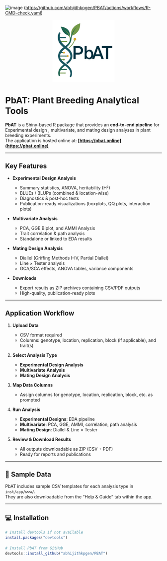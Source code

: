 <img width="1920" height="1080" alt="image" src="https://github.com/user-attachments/assets/176d5ea2-30b0-47fb-998c-5ba088101c12" /><!-- badges: start -->
(https://github.com/abhijithkpgen/PBAT/actions/workflows/R-CMD-check.yaml)
<!-- badges: end -->

<p align="center">
  <img src="https://raw.githubusercontent.com/abhijithkpgen/PBAT/main/inst/app/www/LogoNobg.png" alt="PbAT Logo" width="200"/>
</p>

#  PbAT: Plant Breeding Analytical Tools

**PbAT** is a Shiny-based R package that provides an **end-to-end pipeline** for Experimental design , multivariate, and mating design analyses in plant breeding experiments.  
The application is hosted online at: **[https://pbat.online](https://pbat.online)**

---

##  Key Features

- **Experimental Design Analysis**
  - Summary statistics, ANOVA, heritability (H²)
  - BLUEs / BLUPs (combined & location-wise)
  - Diagnostics & post-hoc tests
  - Publication-ready visualizations (boxplots, QQ plots, interaction plots)

- **Multivariate Analysis**
  - PCA, GGE Biplot, and AMMI Analysis
  - Trait correlation & path analysis
  - Standalone or linked to EDA results

- **Mating Design Analysis**
  - Diallel (Griffing Methods I–IV, Partial Diallel)
  - Line × Tester analysis
  - GCA/SCA effects, ANOVA tables, variance components

- **Downloads**
  - Export results as ZIP archives containing CSV/PDF outputs
  - High-quality, publication-ready plots

---

## Application Workflow

1. **Upload Data**  
   - CSV format required  
   - Columns: genotype, location, replication, block (if applicable), and trait(s)

2. **Select Analysis Type**  
   - **Experimental Design Analysis**  
   - **Multivariate Analysis**  
   - **Mating Design Analysis**

3. **Map Data Columns**  
   - Assign columns for genotype, location, replication, block, etc. as prompted

4. **Run Analysis**
   - **Experimental Designs**: EDA pipeline  
   - **Multivariate**: PCA, GGE, AMMI, correlation, path analysis  
   - **Mating Design**: Diallel & Line × Tester

5. **Review & Download Results**  
   - All outputs downloadable as ZIP (CSV + PDF)  
   - Ready for reports and publications

---

## 📂 Sample Data

PbAT includes sample CSV templates for each analysis type in `inst/app/www/`.  
They are also downloadable from the “Help & Guide” tab within the app.

---

## 💻 Installation

```r
# Install devtools if not available
install.packages("devtools")

# Install PbAT from GitHub
devtools::install_github("abhijithkpgen/PBAT")
